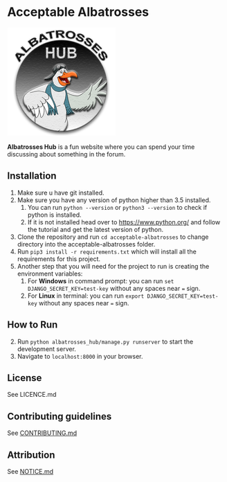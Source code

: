 # Acceptable Albatrosses

![logo][logo-url]

**Albatrosses Hub** is a fun website where you can spend your time discussing about something in the forum.

## Installation
1. Make sure u have git installed.
1. Make sure you have any version of python higher than 3.5 installed.
   1. You can run `python --version` or `python3 --version` to check if python is installed.
   1. If it is not installed head over to https://www.python.org/ and follow the tutorial and get the latest version of python.
1. Clone the repository and run `cd acceptable-albatrosses` to change directory into the acceptable-albatrosses folder. 
1. Run `pip3 install -r requirements.txt` which will install all the requirements for this project.
1. Another step that you will need for the project to run is creating the environment variables:
   1. For __Windows__ in command prompt: you can run `set DJANGO_SECRET_KEY=test-key` without any spaces near `=` sign.
   1. For __Linux__ in terminal:         you can run `export DJANGO_SECRET_KEY=test-key` without any spaces near `=` sign.

## How to Run

2. Run `python albatrosses_hub/manage.py runserver` to start the development server.
3. Navigate to `localhost:8000` in your browser.

## License

See LICENCE.md

## Contributing guidelines

See [CONTRIBUTING.md][CONTRIBUTE-url]

## Attribution

See [NOTICE.md][NOTICE-url]

[logo-url]: ./albatrosses_hub/static/img/albatrosses-logo-small.png
[NOTICE-url]: ./NOTICE.md
[CONTRIBUTE-url]: ./CONTRIBUTING.md
